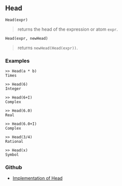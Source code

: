 ## Head

```
Head(expr)
```

> returns the head of the expression or atom `expr`.

```
Head(expr, newHead)
```

> returns `newHead(Head(expr))`.


### Examples

```
>> Head(a * b)
Times

>> Head(6)
Integer

>> Head(6+I)
Complex

>> Head(6.0)
Real

>> Head(6.0+I)
Complex

>> Head(3/4)
Rational

>> Head(x)
Symbol
```

### Github

* [Implementation of Head](https://github.com/axkr/symja_android_library/blob/master/symja_android_library/matheclipse-core/src/main/java/org/matheclipse/core/builtin/StructureFunctions.java#L732) 

